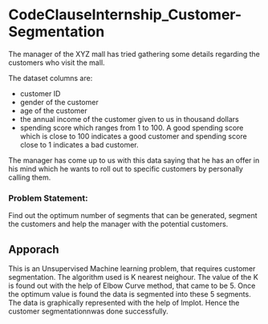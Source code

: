 # CodeClauseInternship_Customer-Segmentation
The manager of the XYZ mall has tried gathering some details regarding the customers who visit the mall.

The dataset columns are:
* customer ID
* gender of the customer
* age of the customer
* the annual income of the customer given to us in thousand dollars
* spending score which ranges from 1 to 100.
A good spending score which is close to 100 indicates a good customer and spending score close to 1 indicates a bad customer.

The manager has come up to us with this data saying that he has an offer in his mind which he wants to roll out to specific customers by personally calling them.

### Problem Statement:
Find out the optimum number of segments that can be generated, segment the customers and help the manager with the potential customers.

## Apporach
This is an Unsupervised Machine learning problem, that requires customer segmentation. 
The algorithm used is K nearest neighour.
The value of the K is found out with the help of Elbow Curve method, that came to be 5.
Once the optimum value is found the data is segmented into these 5 segments. 
The data is graphically represented with the help of lmplot. 
Hence the customer segmentationnwas done successfully.
